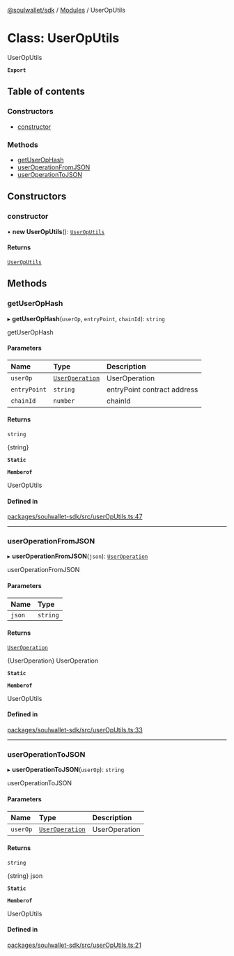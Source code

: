 [@soulwallet/sdk](../README.md) / [Modules](../modules.md) / UserOpUtils

# Class: UserOpUtils

UserOpUtils

**`Export`**

## Table of contents

### Constructors

- [constructor](UserOpUtils.md#constructor)

### Methods

- [getUserOpHash](UserOpUtils.md#getuserophash)
- [userOperationFromJSON](UserOpUtils.md#useroperationfromjson)
- [userOperationToJSON](UserOpUtils.md#useroperationtojson)

## Constructors

### constructor

• **new UserOpUtils**(): [`UserOpUtils`](UserOpUtils.md)

#### Returns

[`UserOpUtils`](UserOpUtils.md)

## Methods

### getUserOpHash

▸ **getUserOpHash**(`userOp`, `entryPoint`, `chainId`): `string`

getUserOpHash

#### Parameters

| Name | Type | Description |
| :------ | :------ | :------ |
| `userOp` | [`UserOperation`](../modules.md#useroperation) | UserOperation |
| `entryPoint` | `string` | entryPoint contract address |
| `chainId` | `number` | chainId |

#### Returns

`string`

{string}

**`Static`**

**`Memberof`**

UserOpUtils

#### Defined in

[packages/soulwallet-sdk/src/userOpUtils.ts:47](https://github.com/SoulWallet/soulwalletlib/blob/fc04501/packages/soulwallet-sdk/src/userOpUtils.ts#L47)

___

### userOperationFromJSON

▸ **userOperationFromJSON**(`json`): [`UserOperation`](../modules.md#useroperation)

userOperationFromJSON

#### Parameters

| Name | Type |
| :------ | :------ |
| `json` | `string` |

#### Returns

[`UserOperation`](../modules.md#useroperation)

{UserOperation} UserOperation

**`Static`**

**`Memberof`**

UserOpUtils

#### Defined in

[packages/soulwallet-sdk/src/userOpUtils.ts:33](https://github.com/SoulWallet/soulwalletlib/blob/fc04501/packages/soulwallet-sdk/src/userOpUtils.ts#L33)

___

### userOperationToJSON

▸ **userOperationToJSON**(`userOp`): `string`

userOperationToJSON

#### Parameters

| Name | Type | Description |
| :------ | :------ | :------ |
| `userOp` | [`UserOperation`](../modules.md#useroperation) | UserOperation |

#### Returns

`string`

{string} json

**`Static`**

**`Memberof`**

UserOpUtils

#### Defined in

[packages/soulwallet-sdk/src/userOpUtils.ts:21](https://github.com/SoulWallet/soulwalletlib/blob/fc04501/packages/soulwallet-sdk/src/userOpUtils.ts#L21)

